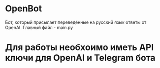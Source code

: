 # OpenBot
Бот, который присылает переведённые на русский язык ответы от OpenAI.
Главный файл - main.py
# Для работы необхоимо иметь API ключи для OpenAI и Telegram бота
